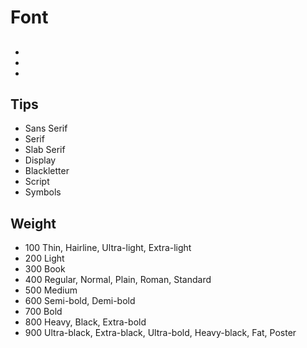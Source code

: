 # Font

##

- [](https://www.whatfontis.com/)
- [](https://www.myfonts.com/WhatTheFont/)
- [](https://www.fontsquirrel.com/matcherator)

## Tips

- Sans Serif
- Serif
- Slab Serif
- Display
- Blackletter
- Script
- Symbols

## Weight

- 100	Thin, Hairline, Ultra-light, Extra-light
- 200	Light
- 300	Book
- 400	Regular, Normal, Plain, Roman, Standard
- 500	Medium
- 600	Semi-bold, Demi-bold
- 700	Bold
- 800	Heavy, Black, Extra-bold
- 900	Ultra-black, Extra-black, Ultra-bold, Heavy-black, Fat, Poster
